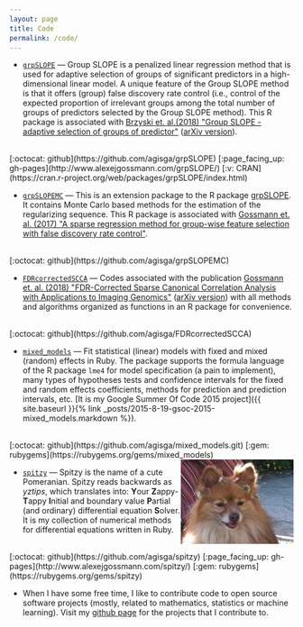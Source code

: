 ```yaml
---
layout: page
title: Code
permalink: /code/
---
```


* [`grpSLOPE`](https://github.com/agisga/grpSLOPE) &mdash; Group SLOPE is a penalized linear regression method that is used for adaptive selection of groups of significant predictors in a high-dimensional linear model. A unique feature of the Group SLOPE method is that it offers (group) false discovery rate control (i.e., control of the expected proportion of irrelevant groups among the total number of groups of predictors selected by the Group SLOPE method). This R package is associated with [Brzyski et. al.(2018) "Group SLOPE - adaptive selection of groups of predictor"](http://dx.doi.org/10.1080/01621459.2017.1411269) ([arXiv version](http://arxiv.org/abs/1610.04960)).
<br>
[:octocat: github](https://github.com/agisga/grpSLOPE) [:page_facing_up: gh-pages](http://www.alexejgossmann.com/grpSLOPE/) [:v: CRAN](https://cran.r-project.org/web/packages/grpSLOPE/index.html)

* [`grpSLOPEMC`](https://github.com/agisga/grpSLOPEMC) &mdash; This is an extension package to the R package [grpSLOPE](https://cran.r-project.org/package=grpSLOPE). It contains Monte Carlo based methods for the estimation of the regularizing sequence. This R package is associated with [Gossmann et. al. (2017) "A sparse regression method for group-wise feature selection with false discovery rate control"](http://dx.doi.org/10.1109/TCBB.2017.2780106).
<br>
[:octocat: github](https://github.com/agisga/grpSLOPEMC)

* [`FDRcorrectedSCCA`](https://github.com/agisga/FDRcorrectedSCCA) &mdash; Codes associated with the publication [Gossmann et. al. (2018) "FDR-Corrected Sparse Canonical Correlation Analysis with Applications to Imaging Genomics"](http://dx.doi.org/10.1109/TMI.2018.2815583) ([arXiv version](http://arxiv.org/abs/1705.04312)) with all methods and algorithms organized as functions in an R package for convenience.
<br>
[:octocat: github](https://github.com/agisga/FDRcorrectedSCCA)

* [`mixed_models`](https://github.com/agisga/mixed_models) &mdash; Fit statistical (linear) models with fixed and mixed (random) effects in Ruby. The package supports the formula language of the R package `lme4` for model specification (a pain to implement), many types of hypotheses tests and confidence intervals for the fixed and random effects coefficients, methods for prediction and prediction intervals, etc. [It is my Google Summer Of Code 2015 project]({{ site.baseurl }}{% link _posts/2015-8-19-gsoc-2015-mixed_models.markdown %}).
<br>
[:octocat: github](https://github.com/agisga/mixed_models.git) [:gem: rubygems](https://rubygems.org/gems/mixed_models)

<img style="float: right;" src="/images/spitzy_small.jpg">

* [`spitzy`](https://github.com/agisga/spitzy) &mdash; Spitzy is the name of a cute Pomeranian. Spitzy reads backwards as *yztips*, which translates into: **Y**our **Z**appy-**T**appy **I**nitial and boundary value **P**artial (and ordinary) differential equation **S**olver.  It is my collection of numerical methods for differential equations written in Ruby.
<br>
[:octocat: github](https://github.com/agisga/spitzy) [:page_facing_up: gh-pages](http://www.alexejgossmann.com/spitzy/) [:gem: rubygems](https://rubygems.org/gems/spitzy)

* When I have some free time, I like to contribute code to open source software projects (mostly, related to mathematics, statistics or machine learning). Visit my [github page](https://github.com/agisga) for the projects that I contribute to.
